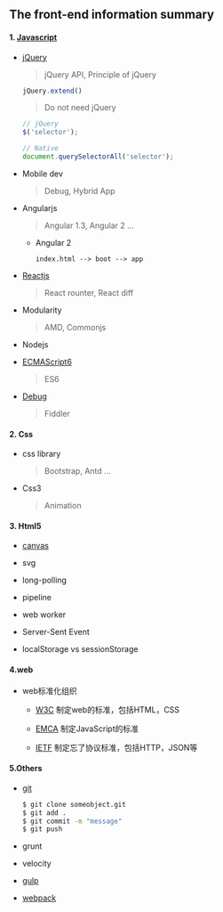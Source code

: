 ## The front-end information summary

#### 1. [Javascript](./javascripts)

* [jQuery](./jQuery)

  > jQuery API,  Principle of jQuery
  
    ```js
    jQuery.extend()
    ```

  > Do not need jQuery

    ```js
    // jQuery
    $('selector');
    
    // Native
    document.querySelectorAll('selector');
    ```

* Mobile dev

  > Debug, Hybrid App

* Angularjs

  > Angular 1.3, Angular 2 ...
  
  - Angular 2
    
    `index.html --> boot --> app`

* [Reactjs](./React)

  > React rounter, React diff

* Modularity

  > AMD, Commonjs

* Nodejs

* [ECMAScript6](javascripts/ECMAScript)
  > ES6

* [Debug](front-end/debug/)
  > Fiddler

#### 2. Css

* css library
  > Bootstrap, Antd ...

* Css3
  > Animation

#### 3. Html5

* [canvas](canvas)

* svg

* long-polling

* pipeline

* web worker

* Server-Sent Event

* localStorage vs sessionStorage

#### 4.web

  * web标准化组织
  
    - [W3C](http://www.w3.org)  制定web的标准，包括HTML，CSS
    
    - [EMCA](http://www.ecma-international.org) 制定JavaScript的标准
    
    - [IETF](https://www.ietf.org)  制定忘了协议标准，包括HTTP，JSON等 

#### 5.Others

* [git](team/git)
  
  ```cmd
  $ git clone someobject.git
  $ git add .
  $ git commit -m "message"
  $ git push
  ```

* grunt

* velocity

* [gulp](structure/gulp/)

* [webpack](structure/)

